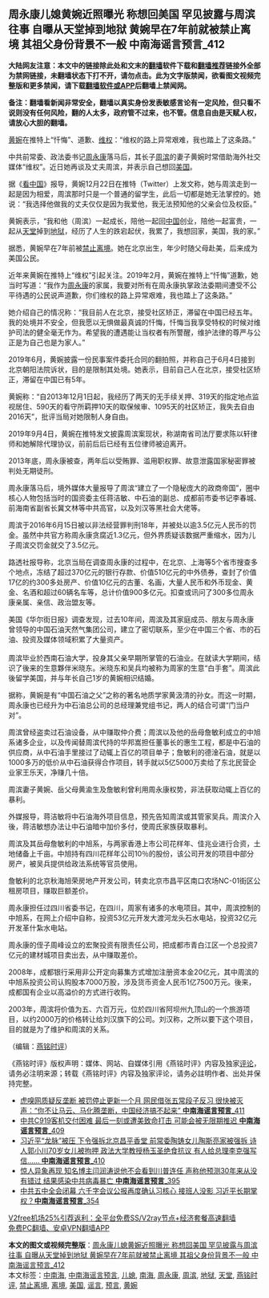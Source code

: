 <h2>周永康儿媳黄婉近照曝光 称想回美国 罕见披露与周滨往事 自曝从天堂掉到地狱 黄婉早在7年前就被禁止离境 其祖父身份背景不一般 中南海谣言预言_412</h2> <p class="notice"><b>大陆网友注意：本文中的链接除此处和文末的<a href="https://github.com/bannedbook/fanqiang" >翻墙</a>软件下载和<a href="https://github.com/killgcd/justmysocks/blob/master/README.md">翻墙推荐</a>链接外全部为禁网链接，未翻墙状态下打不开，请勿点击。此为文字版禁闻，欲看图文视频完整版和更多禁闻，请下载<a href="https://github.com/bannedbook/fanqiang">翻墙软件或APP</a>后翻墙上禁闻网。</p><p>备注：翻墙看新闻非常安全，翻墙以真实身份发表敏感言论有一定风险，但只看不说则没有任何风险，翻的人太多，政府管不过来，也不管。信息自由是天赋人权，请放心大胆的翻墙。</b></p>  <div class="entry"> <p></p> <p><a href="https://www.bannedbook.org/bnews/tag/%e9%bb%84%e5%a9%89/" class="st_tag internal_tag" rel="tag" title="标签 黄婉 下的日志">黄婉</a>在推特上&#8220;忏悔&#8221;&#12289;道歉&#12289;<span class='wp_keywordlink_affiliate'><a href="https://www.bannedbook.org/bnews/weiquan/" title="维权" target="_blank">维权</a></span>&#65306;&#8220;维权的路上异常艰难&#65292;我也踏上了这条路&#12290;&#8221;</p> <p>中共前常委&#12289;政法委书记<span class='wp_keywordlink'><a href="https://www.bannedbook.org/forum2/topic2891.html" title="《周永康其人》《周永康传》" target="_blank">周永康</a></span>落马后&#65292;其长子<a href="https://www.bannedbook.org/bnews/tag/%e5%91%a8%e6%bb%a8/" class="st_tag internal_tag" rel="tag" title="标签 周滨 下的日志">周滨</a>的妻子黄婉时常借助海外社交媒体&#8220;维权&#8221;&#12290;近日她再谈及丈夫周滨&#65292;并表示自己想回<a href="https://www.bannedbook.org/bnews/tag/%e7%be%8e%e5%9b%bd/" class="st_tag internal_tag" rel="tag" title="标签 美国 下的日志">美国</a>&#12290; </p> <p>   据&#12298;<span class='wp_keywordlink_affiliate'><a href="https://www.secretchina.com/" title="看中国" target="_blank">看中国</a></span>&#12299;报导&#65292;黄婉12月22日在推特&#65288;Twitter&#65289;上发文称&#65292;她与周滨走到一起是因为相爱&#65292;周滨那时只是一个普通的留学生&#65292;此后一切都是她无法掌控的&#12290;她说&#65306;&#8220;我选择他做我的丈夫仅仅是因为我爱他&#65292;我无法预知他的父亲会位及权臣&#12290;&#8221;</p> <p>黄婉表示&#65292;&#8220;我和他&#65288;周滨&#65289;一起成长&#65292;陪他一起回<span class='wp_keywordlink_affiliate'><a href="https://www.bannedbook.org/" title="中国" target="_blank">中国</a></span>创业&#65292;陪他一起富贵&#65292;一起从<a href="https://www.bannedbook.org/bnews/tag/%e5%a4%a9%e5%a0%82/" class="st_tag internal_tag" rel="tag" title="标签 天堂 下的日志">天堂</a>掉到<a href="https://www.bannedbook.org/bnews/tag/%e5%9c%b0%e7%8b%b1/" class="st_tag internal_tag" rel="tag" title="标签 地狱 下的日志">地狱</a>&#65292;经历了人生的跌宕起伏&#65292;我累了&#65292;我想回家&#65292;美国&#65292;我的家&#12290;&#8221;</p> <p>据悉&#65292;黄婉早在7年前被<a href="https://www.bannedbook.org/bnews/tag/%E7%A6%81%E6%AD%A2%E7%A6%BB%E5%A2%83/" class="st_tag internal_tag" rel="tag" title="标签 禁止离境 下的日志">禁止离境</a>&#12290;她在北京出生&#65292;年少时随父母赴美&#65292;后来成为美国公民&#12290;</p> <p>近年来黄婉在推特上&#8220;维权&#8221;引起关注&#12290;2019年2月&#65292;黄婉在推特上&#8220;忏悔&#8221;道歉&#65292;她当时写道&#65306;&#8220;我作为<a href="https://www.bannedbook.org/bnews/tag/%e5%91%a8%e6%b0%b8%e5%ba%b7/" class="st_tag internal_tag" rel="tag" title="标签 周永康 下的日志">周永康</a>的家属&#65292;我要对所有在周永康执掌政法委期间遭受不公平待遇的公民说声道歉&#65292;你们维权的路上异常艰难&#65292;我也踏上了这条路&#12290;&#8221;</p>  <p>她介绍自己的情况称&#65306;&#8220;我目前人在北京&#65292;接受社区矫正&#65292;滞留在中国已经五年&#12290;我的处境并不安全&#65292;但我愿以无惧做最真诚的忏悔&#65292;忏悔当我享受特权的时候对维护司法的健全毫无作为&#12290;希望我的遭遇能让当权者有所警醒&#65292;维护法律的尊严与公正是为自己也是为家人&#12290;&#8221;</p> <p>   2019年6月&#65292;黄婉披露一份民事案件委托合同的翻拍照&#65292;并称自己于6月4日接到北京朝阳法院诉状&#65292;目的是限制其处境&#12290;她表示&#65292;目前自己人在北京&#65292;接受社区矫正&#65292;滞留在中国已有5年&#12290;</p> <p>黄婉称&#65306;&#8220;自2013年12月1日起&#65292;我经历了两天的无手续关押&#12289;319天的指定地点监视居住&#12289;590天的看守所羁押10天的取保候审&#12289;1095天的社区矫正&#65292;我失去自由2016天&#8221;&#65292;批评当局对她限制人身自由&#12290;</p> <p>2019年9月4日&#65292;黄婉在推特发文披露周滨案现状&#65292;称湖南省司法厅要求陈以轩律师和她解除代理协议&#65292;前前后后已经有五位律师被迫离开&#12290;</p> <p>2013年底&#65292;周永康被查&#65292;两年后以受贿罪&#12289;滥用职权罪&#12289;故意泄露国家秘密罪被判处无期徒刑&#12290;</p> <p>周永康落马后&#65292;境外媒体大量报导了周滨&#8220;建立了一个隐秘庞大的政商帝国&#8221;&#65292;圈中核心人物包括当时的国资委主任蒋洁敏&#12289;中石油的副总&#12289;成都前市委书记李春城&#12289;前海南省副省长冀文林等中共高官&#65292;以及刘汉等黑社会大佬等&#12290;</p> <p>   周滨于2016年6月15日被以非法经营罪判刑18年&#65292;并被处以逾3.5亿元人民币的罚金&#12290;虽然中共官方称周永康贪腐近1.3亿元&#65292;但外界质疑该数据严重缩水&#65292;因为儿子周滨交罚金就交了3.5亿元&#12290;</p>  <p>路透社报导称&#65292;北京当局在调查周永康的过程中&#65292;在北京&#12289;上海等5个省市搜查多个地点&#65292;冻结了超过370亿元的银行存款&#12289;价值510亿元的中外债券&#65292;查封了价值17亿的约300多处房产&#12289;价值10亿元的古董&#12289;名画&#65292;大量人民币和外币现金&#12289;黄金&#12289;名酒和超过60辆名车等&#65292;总计价值900多亿元&#12290;扣查或讯问了300多位周永康亲属&#12289;亲信&#12289;政治盟友等&#12290;</p> <p>美国&#12298;华尔街日报&#12299;调查发现&#65292;过去10年间&#65292;周滨及其家庭成员&#12289;朋友与周永康曾领导的中国石油天然气集团公司&#65292;建立了密切联系&#65292;至少在中国三个省&#12289;市的石油&#12289;投资及媒体领域积累了大量资产&#12290;<br />&nbsp;<br />周滨毕业於西南石油大学&#65292;投身其父亲早期所掌管的石油业&#12290;在就读大学期间&#65292;结识了後来的生意夥伴米晓东&#12290;米晓东和吴兵均被称为周家的生意&#8220;白手套&#8221;&#12290;周滨此後留学美国&#65292;并与年长自己1岁的黄婉相识结婚&#12290;</p> <p>   据称&#65292;黄婉是有&#8220;中国石油之父&#8221;之称的著名地质学家黄汲清的孙女&#12290;而这一时期&#65292;周永康也已经升为中石油总公司的总经理兼党组书记&#65292;两人的结合可谓&#8220;门当户对&#8221;&#12290;</p> <p>周滨曾经盗卖过石油设备&#65292;从中赚取仲介费&#65307;周滨以及他的岳母詹敏利成立的中旭系诸多企业&#65292;以及传闻替周滨代持的华邦嵩担任董事长的惠生工程&#65292;都是中石油的供应商&#65292;从中石油手里接过了动辄上百亿的项目单子&#65307;詹敏利的德淦石油&#65292;就是以1000多万的低价从中石油获得合作项目&#65292;转手就以5亿5000万卖给了东北民营企业家王乐天&#65292;净赚几十倍&#12290;</p> <p>周滨妻子黄婉&#12289;岳父母黄渝生及詹敏利曾利用周永康权势&#65292;非法获取动辄上百亿的暴利&#12290;</p> <p>外媒报导&#65292;蒋洁敏将中石油海外项目信息&#65292;预先告知周滨或其管家吴兵&#12290;周滨介入後&#65292;蒋洁敏想办法让中石油暗中加价多付&#65292;使周氏家族获取暴利&#12290;</p> <p>周滨及其岳母詹敏利的中旭系&#65292;与两家香港上市公司花样年&#12289;佳兆业进行合资&#65292;土地储备上千亩&#12290;中旭持有四川花样年公司10&#65285;的股份&#65292;该公司开发的项目中部分房产&#65292;被吴兵提供给政法系统等官员使用&#12290;</p>  <p>詹敏利的北京秋海旭荣房地产开发公司&#65292;转卖北京市昌平区南口农场NC-01街区公租房项目&#65292;赚取巨额差价&#12290;</p> <p>   周永康担任过四川省委书记&#65292;在四川&#65292;周家有诸多的水电项目&#12290;其中&#65292;周滨控制的中旭系&#65292;在网上介绍中自称&#65292;投资53亿元开发大渡河龙头石水电站&#65292;投资32亿元开发革什紮水电站&#12290;</p> <p>周永康的侄子周峰设立的宏聚投资有限责任公司&#65292;把成都市青白江区一个总投资7亿元的建材城项目卖出去&#65292;从中赚取差价&#12290;</p> <p>2008年&#65292;成都银行采用非公开定向募集方式增加注册资本金20亿元&#65292;其中周滨的中旭系投资公司认购股本7000万股&#65292;涉及货币资金人民币1亿7500万元&#12290;後来&#65292;成都国有企业以高溢价的方式进行收购&#12290;</p> <p>2003年&#65292;周滨将价值为五&#12289;六百万元&#65292;位於四川省阿坝州九顶山的一个旅游项目&#65292;以约2000万的价格转让给刘汉旗下的公司&#12290;刘汉称&#65292;之所以要下这个项目&#65292;目的就是为了维护和周滨的关系&#12290;</p> <p>&#65288;编辑&#65306;<a href="https://www.bannedbook.org/bnews/tag/%e7%87%95%e9%93%ad%e6%97%b6%e8%af%84/" class="st_tag internal_tag" rel="tag" title="标签 燕铭时评 下的日志">燕铭时评</a>&#65289;</p> <p>&#12298;燕铭时评&#12299;版权声明&#65306;媒体&#12289;网站&#12289;自媒体引用&#12298;燕铭时评&#12299;内容及独家<span class='wp_keywordlink_affiliate'><a href="https://www.bannedbook.org/bnews/comments/" title="新闻评论" target="_blank">评论</a></span>&#65292;请务必注明来源&#65307;转载&#12298;燕铭时评&#12299;内容及独家评论&#65292;请务必註明作者&#12289;出处并保持完整&#12290; </p>  <ul class='op-related-articles' title='相关阅读'> <li><a href='https://www.bannedbook.org/bnews/comments/20201222/1452643.html' target='_blank'>虎嗅网质疑反垄断 被罚停止更新一个月 网民借张五常段子反习 很快被灭声：“你不让马云、马化腾垄断，中国经济搞不起来” <b>中南海谣言预言</b>_411</a></li> <li><a href='https://www.bannedbook.org/bnews/comments/20201216/1448990.html' target='_blank'>中共C919客机交付困难 最后一刻或遭美致命打击 可能会被无限期推迟 <b>中南海谣言预言</b>_409</a></li> <li><a href='https://www.bannedbook.org/bnews/comments/20201216/1448749.html' target='_blank'>习近平“龙脉”被压 下令强拆北京昌平香堂 前常委陶铸女儿陶斯亮家被强拆 诗人郭小川70岁女儿被拘押 政法大学教授杨玉圣绝食抗议 有人给总理李克强写信…… <b>中南海谣言预言</b>_410</a></li> <li><a href='https://www.bannedbook.org/bnews/comments/20201126/1437090.html' target='_blank'>惊人异象再现 知名博主闫润涛说他不会看到川普连任 声称他预测30年来从没有错过 结果感染中共病毒暴亡 <b>中南海谣言预言</b>_395</a></li> <li><a href='https://www.bannedbook.org/bnews/comments/20201030/1422452.html' target='_blank'>中共五中全会闭幕 六千字会议公报再度确认习核心 接班人没影 习近平长期掌权？<b>中南海谣言预言</b>_354</a></li> </ul> <p class="texttj"> <a href="https://github.com/bannedbook/fanqiang/wiki/V2ray%E6%9C%BA%E5%9C%BA" target="_blank">V2free机场25%引荐返利：全平台免费SS/V2ray节点+经济套餐高速翻墙</a><br/> <a href="https://github.com/bannedbook/fanqiang/wiki/%E7%A6%81%E9%97%BB%E7%BD%91%E5%AE%89%E5%8D%93%E7%BF%BB%E5%A2%99%E6%96%B0%E9%97%BBAPP" target="_blank">免费PC翻墙、安卓VPN翻墙APP</a></p><p> </p><a name='sharetosocial'></a>       <div><b>本文的图文或视频完整版</b>：<a href='https://www.bannedbook.org/bnews/comments/20201223/1453055.html'>周永康儿媳黄婉近照曝光 称想回美国 罕见披露与周滨往事 自曝从天堂掉到地狱 黄婉早在7年前就被禁止离境 其祖父身份背景不一般 中南海谣言预言_412</a></div>  </div><!--END ENTRY--> <div class="postfooter"> <div>本文标签：<a href="https://www.bannedbook.org/bnews/tag/%e4%b8%ad%e5%8d%97%e6%b5%b7/" rel="tag">中南海</a>, <a href="https://www.bannedbook.org/bnews/tag/%e4%b8%ad%e5%8d%97%e6%b5%b7%e8%b0%a3%e8%a8%80%e9%a2%84%e8%a8%80/" rel="tag">中南海谣言预言</a>, <a href="https://www.bannedbook.org/bnews/tag/%e5%84%bf%e5%aa%b3/" rel="tag">儿媳</a>, <a href="https://www.bannedbook.org/bnews/tag/%e5%8d%97%e6%b5%b7/" rel="tag">南海</a>, <a href="https://www.bannedbook.org/bnews/tag/%e5%91%a8%e6%b0%b8%e5%ba%b7/" rel="tag">周永康</a>, <a href="https://www.bannedbook.org/bnews/tag/%e5%91%a8%e6%bb%a8/" rel="tag">周滨</a>, <a href="https://www.bannedbook.org/bnews/tag/%e5%9c%b0%e7%8b%b1/" rel="tag">地狱</a>, <a href="https://www.bannedbook.org/bnews/tag/%e5%a4%a9%e5%a0%82/" rel="tag">天堂</a>, <a href="https://www.bannedbook.org/bnews/tag/%e7%87%95%e9%93%ad%e6%97%b6%e8%af%84/" rel="tag">燕铭时评</a>, <a href="https://www.bannedbook.org/bnews/tag/%E7%A6%81%E6%AD%A2%E7%A6%BB%E5%A2%83/" rel="tag">禁止离境</a>, <a href="https://www.bannedbook.org/bnews/tag/%E7%A6%BB%E5%A2%83/" rel="tag">离境</a>, <a href="https://www.bannedbook.org/bnews/tag/%e7%be%8e%e5%9b%bd/" rel="tag">美国</a>, <a href="https://www.bannedbook.org/bnews/tag/%E8%B0%A3%E8%A8%80/" rel="tag">谣言</a>, <a href="https://www.bannedbook.org/bnews/tag/%e9%a2%84%e8%a8%80/" rel="tag">预言</a>, <a href="https://www.bannedbook.org/bnews/tag/%e9%bb%84%e5%a9%89/" rel="tag">黄婉</a></div>  </div><!--END POSTFOOTER--> 